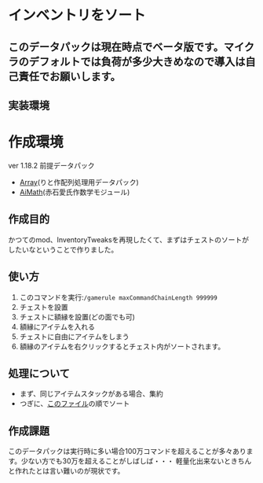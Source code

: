 # インベントリをソート
## **このデータパックは現在時点でベータ版です。マイクラのデフォルトでは負荷が多少大きめなので導入は自己責任でお願いします。**
## 実装環境
# 作成環境
ver 1.18.2
前提データパック
-    [Array](https://github.com/Lit-to/Array)(りと作配列処理用データパック)
-    [AiMath](https://github.com/Ai-Akaishi/AiMath)(赤石愛氏作数学モジュール)

## 作成目的
かつてのmod、InventoryTweaksを再現したくて、まずはチェストのソートがしたいなということで作りました。

## 使い方

1. このコマンドを実行:``/gamerule maxCommandChainLength 999999``
2. チェストを設置
3. チェストに額縁を設置(どの面でも可)
4. 額縁にアイテムを入れる
5. チェストに自由にアイテムをしまう
6. 額縁のアイテムを右クリックするとチェスト内がソートされます。

## 処理について
- まず、同じアイテムスタックがある場合、集約
- つぎに、[このファイル](inventory_tweak\data\inv_tw\functions\index.mcfunction)の順でソート

## 作成課題
このデータパックは実行時に多い場合100万コマンドを超えることが多々あります。少ない方でも30万を超えることがしばしば・・・
軽量化出来ないときちんと作れたとは言い難いのが現状です。
